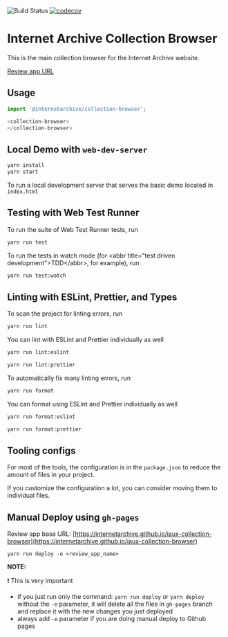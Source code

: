 ![Build Status](https://github.com/internetarchive/iaux-collection-browser/actions/workflows/ci.yml/badge.svg) [![codecov](https://codecov.io/gh/internetarchive/iaux-collection-browser/branch/main/graph/badge.svg?token=CLWEGO4RMQ)](https://codecov.io/gh/internetarchive/iaux-collection-browser)


# Internet Archive Collection Browser

This is the main collection browser for the Internet Archive website.

[Review app URL](https://internetarchive.github.io/iaux-collection-browser/main) 
## Usage

```ts
import '@internetarchive/collection-browser';

<collection-browser>
</collection-browser>
```

## Local Demo with `web-dev-server`
```bash
yarn install
yarn start
```
To run a local development server that serves the basic demo located in `index.html`

## Testing with Web Test Runner
To run the suite of Web Test Runner tests, run
```bash
yarn run test
```

To run the tests in watch mode (for &lt;abbr title=&#34;test driven development&#34;&gt;TDD&lt;/abbr&gt;, for example), run

```bash
yarn run test:watch
```

## Linting with ESLint, Prettier, and Types
To scan the project for linting errors, run
```bash
yarn run lint
```

You can lint with ESLint and Prettier individually as well
```bash
yarn run lint:eslint
```
```bash
yarn run lint:prettier
```

To automatically fix many linting errors, run
```bash
yarn run format
```

You can format using ESLint and Prettier individually as well
```bash
yarn run format:eslint
```
```bash
yarn run format:prettier
```

## Tooling configs

For most of the tools, the configuration is in the `package.json` to reduce the amount of files in your project.

If you customize the configuration a lot, you can consider moving them to individual files.

## Manual Deploy using `gh-pages`

Review app base URL: [https://internetarchive.github.io/iaux-collection-browser](https://internetarchive.github.io/iaux-collection-browser)

```
yarn run deploy -e <review_app_name>
```

**NOTE:** 

:exclamation: This is very important
- if you just run only the command: `yarn run deploy` or `yarn deploy` without the `-e` parameter, it will delete all the files in `gh-pages` branch and replace it with the new changes you just deployed
- always add `-e` parameter if you are doing manual deploy to Github pages
